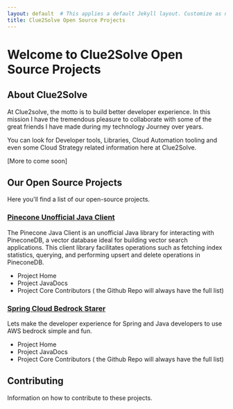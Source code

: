 ```yaml
---
layout: default  # This applies a default Jekyll layout. Customize as needed.
title: Clue2Solve Open Source Projects
---
```


#

# Welcome to Clue2Solve Open Source Projects

## About Clue2Solve
At Clue2solve, the motto is to build better developer experience. In this mission I have the tremendous pleasure to collaborate with some of the great friends I have made during my technology Journey over years. 

You can look for Developer tools, Libraries, Cloud Automation tooling and even some Cloud Strategy related information here at Clue2Solve. 

[More to come soon]
## Our Open Source Projects
Here you'll find a list of our open-source projects.

### [Pinecone Unofficial Java Client](pinecone-java-client)
The Pinecone Java Client is an unofficial Java library for interacting with PineconeDB, a vector database ideal for building vector search applications. This client library facilitates operations such as fetching index statistics, querying, and performing upsert and delete operations in PineconeDB.

- Project Home
- Project JavaDocs
- Project Core Contributors ( the Github Repo will always have the full list)

### [Spring Cloud Bedrock Starer](spring-cloud-bedrock-starter)
Lets make the developer experience for Spring and Java developers to use AWS bedrock simple and fun. 

- Project Home
- Project JavaDocs 
- Project Core Contributors ( the Github Repo will always have the full list)


## Contributing
Information on how to contribute to these projects.